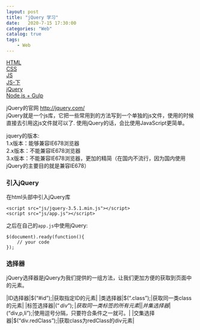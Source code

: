 ```yaml
---                
layout: post                
title: "jQuery 学习"                
date:   2020-7-15 17:30:00                 
categories: "Web"                
catalog: true                
tags:                 
    - Web                
---      
```


[HTML](https://blog.csdn.net/wuyxinu/article/details/103515157)      
[CSS](https://blog.csdn.net/wuyxinu/article/details/103583618)    
[JS](https://blog.csdn.net/wuyxinu/article/details/103642800)    
[JS-下](https://blog.csdn.net/wuyxinu/article/details/103646041)   
[jQuery](https://blog.csdn.net/wuyxinu/article/details/103669718)   
[Node.js + Gulp](https://blog.csdn.net/wuyxinu/article/details/103774211)   


jQuery的官网 http://jquery.com/  
jQuery就是一个js库，它把一些常用到的方法写到一个单独的js文件，使用的时候直接去引用这js文件就可以了. 使用jQuery的话，会比使用JavaScript更简单。  

jquery的版本:  
1.x版本：能够兼容IE678浏览器  
2.x版本：不能兼容IE678浏览器  
3.x版本：不能兼容IE678浏览器，更加的精简（在国内不流行，因为国内使用jQuery的主要目的就是兼容IE678）  

### 引入jQuery

在html头部中引入jQuery库    
    
    <script src="js/jquery-3.5.1.min.js"></script>
    <script src="js/app.js"></script>

之后在自己的`app.js`中使用jQuery:  

    $(document).ready(function(){
        // your code
    });

### 选择器
jQuery选择器是jQuery为我们提供的一组方法，让我们更加方便的获取到页面中的元素。 

|ID选择器|$(“#id”);|获取指定ID的元素|
|类选择器|$(“.class”);|获取同一类class的元素|
|标签选择器|$(“div”);|获取同一类标签的所有元素|
|并集选择器|$(“div,p,li”);|使用逗号分隔，只要符合条件之一就可。|
|交集选择器|$(“div.redClass”);|获取class为redClass的div元素|

